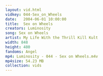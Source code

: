 ```yaml
---
layout: vid.html
vidkey: 044-Sex_on_Wheels
date:   2004-06-01 10:00:00
title:  Sex on Wheels
creators: Luminosity
song: Sex on Wheels
artist: My Life With the Thrill Kill Kult
width: 848
height: 480
fandoms: Angel
mp4: Luminosity - 044 - Sex on Wheels.m4v
mp4size: 54.23 MB
collection: vids
---
```


  <div>
  
  </div>
  